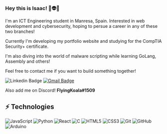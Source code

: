 ### Hey this is Isaac! 👋👽🐨

I'm an ICT Engineering student in Manresa, Spain. Interested in web development and cybersecurity, hoping to persue a career in any of these two branches!

Currently I'm developing my portfolio website and studying for the CompTIA Security+ certificate.

I'm also diving into the world of malware scripting while learning GoLang, Assembly and others!


Feel free to contact me if you want to build something together! 

![Linkedin Badge](https://img.shields.io/badge/-FlyingKoala01-blue?style=flat-square&logo=Linkedin&logoColor=white&link=https://www.linkedin.com/in/isaac-iglesias-vila-0b6074234/)
[![Gmail Badge](https://img.shields.io/badge/-isaac@isaaciglesias.net-c14438?style=flat-square&logo=Gmail&logoColor=white&link=mailto:isaac@isaaciglesias.net)](mailto:isaac@isaaciglesias.net)

Also add me on Discord! **FlyingKoala#1509**

## ⚡ Technologies

![JavaScript](https://img.shields.io/badge/-JavaScript-black?style=flat-square&logo=javascript)
![Python](https://img.shields.io/badge/-Python-black?style=flat-square&logo=Python)
![React](https://img.shields.io/badge/-React-black?style=flat-square&logo=react)
![C](https://img.shields.io/badge/-C-00599C?style=flat-square&logo=c)
![HTML5](https://img.shields.io/badge/-HTML5-E34F26?style=flat-square&logo=html5&logoColor=white)
![CSS3](https://img.shields.io/badge/-CSS3-1572B6?style=flat-square&logo=css3)
![Git](https://img.shields.io/badge/-Git-black?style=flat-square&logo=git)
![GitHub](https://img.shields.io/badge/-GitHub-181717?style=flat-square&logo=github)
![Arduino](https://img.shields.io/badge/-Arduino-black?style=flat-square&logo=arduino)

<!--
**FlyingKoala01/FlyingKoala01** is a ✨ _special_ ✨ repository because its `README.md` (this file) appears on your GitHub profile.

Here are some ideas to get you started:

- 🔭 I’m currently working on ...
- 🌱 I’m currently learning ...
- 👯 I’m looking to collaborate on ...
- 🤔 I’m looking for help with ...
- 💬 Ask me about ...
- 📫 How to reach me: ...
- 😄 Pronouns: ...
- ⚡ Fun fact: ...
-->
